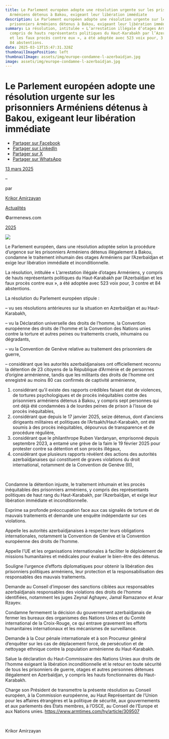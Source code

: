 ```yaml
---
title: Le Parlement européen adopte une résolution urgente sur les prisonniers
  Arméniens détenus à Bakou, exigeant leur libération immédiate
description: Le Parlement européen adopte une résolution urgente sur les
  prisonniers Arméniens détenus à Bakou, exigeant leur libération immédiate
summary: La résolution, intitulée « L’arrestation illégale d’otages Arméniens, y
  compris de hauts représentants politiques du Haut-Karabakh par l’Azerbaïdjan
  et les faux procès contre eux », a été adoptée avec 523 voix pour, 3 contre et
  84 abstentions.
date: 2025-03-13T15:47:31.328Z
thumbnailImagePosition: left
thumbnailImage: assets/img/europe-condamne-l-azerbaidjan.jpg
image: assets/img/europe-condamne-l-azerbaidjan.jpg
---
```

<!--StartFragment-->

# Le Parlement européen adopte une résolution urgente sur les prisonniers Arméniens détenus à Bakou, exigeant leur libération immédiate

* [Partager sur Facebook](https://www.facebook.com/sharer/sharer.php?u=https%3A%2F%2Fwww.armenews.com%2Fle-parlement-europeen-adopte-une-resolution-urgente-sur-les-prisonniers-armeniens-detenus-a-bakou-exigeant-leur-liberation-immediate%2F&title=Le%20Parlement%20europ%C3%A9en%20adopte%20une%20r%C3%A9solution%20urgente%20sur%20les%20prisonniers%20Arm%C3%A9niens%20d%C3%A9tenus%20%C3%A0%20Bakou%2C%20exigeant%20leur%20lib%C3%A9ration%20imm%C3%A9diate)
* [Partager sur LinkedIn](https://www.linkedin.com/shareArticle?mini=true&url=https%3A%2F%2Fwww.armenews.com%2Fle-parlement-europeen-adopte-une-resolution-urgente-sur-les-prisonniers-armeniens-detenus-a-bakou-exigeant-leur-liberation-immediate%2F&title=Le%20Parlement%20europ%C3%A9en%20adopte%20une%20r%C3%A9solution%20urgente%20sur%20les%20prisonniers%20Arm%C3%A9niens%20d%C3%A9tenus%20%C3%A0%20Bakou%2C%20exigeant%20leur%20lib%C3%A9ration%20imm%C3%A9diate)
* [Partager sur X](https://x.com/share?url=https%3A%2F%2Fwww.armenews.com%2Fle-parlement-europeen-adopte-une-resolution-urgente-sur-les-prisonniers-armeniens-detenus-a-bakou-exigeant-leur-liberation-immediate%2F&text=Le%20Parlement%20europ%C3%A9en%20adopte%20une%20r%C3%A9solution%20urgente%20sur%20les%20prisonniers%20Arm%C3%A9niens%20d%C3%A9tenus%20%C3%A0%20Bakou%2C%20exigeant%20leur%20lib%C3%A9ration%20imm%C3%A9diate)
* [Partager sur WhatsApp](https://api.whatsapp.com/send?text=Le%20Parlement%20europ%C3%A9en%20adopte%20une%20r%C3%A9solution%20urgente%20sur%20les%20prisonniers%20Arm%C3%A9niens%20d%C3%A9tenus%20%C3%A0%20Bakou%2C%20exigeant%20leur%20lib%C3%A9ration%20imm%C3%A9diate%20%E2%80%94%20https%3A%2F%2Fwww.armenews.com%2Fle-parlement-europeen-adopte-une-resolution-urgente-sur-les-prisonniers-armeniens-detenus-a-bakou-exigeant-leur-liberation-immediate%2F)

[13 mars 2025](https://www.armenews.com/le-parlement-europeen-adopte-une-resolution-urgente-sur-les-prisonniers-armeniens-detenus-a-bakou-exigeant-leur-liberation-immediate/)

–

par

[Krikor Amirzayan](https://www.armenews.com/author/krikor56/)

[Actualités](https://www.armenews.com/categorie/actualites/)

©armenews.com

[2025](https://www.armenews.com/le-parlement-europeen-adopte-une-resolution-urgente-sur-les-prisonniers-armeniens-detenus-a-bakou-exigeant-leur-liberation-immediate/)

![](https://www.armenews.com/wp-content/uploads/2025/03/309507.jpg)

Le Parlement européen, dans une résolution adoptée selon la procédure d’urgence sur les prisonniers Arméniens détenus illégalement à Bakou, condamne le traitement inhumain des otages Arméniens par l’Azerbaïdjan et exige leur libération immédiate et inconditionnelle.

La résolution, intitulée « L’arrestation illégale d’otages Arméniens, y compris de hauts représentants politiques du Haut-Karabakh par l’Azerbaïdjan et les faux procès contre eux », a été adoptée avec 523 voix pour, 3 contre et 84 abstentions.

La résolution du Parlement européen stipule :

– vu ses résolutions antérieures sur la situation en Azerbaïdjan et au Haut-Karabakh,

– vu la Déclaration universelle des droits de l’homme, la Convention européenne des droits de l’homme et la Convention des Nations unies contre la torture et autres peines ou traitements cruels, inhumains ou dégradants,

– vu la Convention de Genève relative au traitement des prisonniers de guerre,

– considérant que les autorités azerbaïdjanaises ont officiellement reconnu la détention de 23 citoyens de la République d’Arménie et de personnes d’origine arménienne, tandis que les militants des droits de l’homme ont enregistré au moins 80 cas confirmés de captivité arménienne,

1. considérant qu’il existe des rapports crédibles faisant état de violences, de tortures psychologiques et de procès inéquitables contre des prisonniers arméniens détenus à Bakou, y compris sept personnes qui ont déjà été condamnées à de lourdes peines de prison à l’issue de procès inéquitables,
2. considérant que depuis le 17 janvier 2025, seize détenus, dont d’anciens dirigeants militaires et politiques de l’Artsakh/Haut-Karabakh, ont été soumis à des procès inéquitables, dépourvus de transparence et de procédure régulière,
3. considérant que le philanthrope Ruben Vardanyan, emprisonné depuis septembre 2023, a entamé une grève de la faim le 19 février 2025 pour protester contre sa détention et son procès illégaux,
4. considérant que plusieurs rapports révèlent des actions des autorités azerbaïdjanaises qui constituent de graves violations du droit international, notamment de la Convention de Genève (III),

 

Condamne la détention injuste, le traitement inhumain et les procès inéquitables des prisonniers arméniens, y compris des représentants politiques de haut rang du Haut-Karabakh, par l’Azerbaïdjan, et exige leur libération immédiate et inconditionnelle.

Exprime sa profonde préoccupation face aux cas signalés de torture et de mauvais traitements et demande une enquête indépendante sur ces violations.

Appelle les autorités azerbaïdjanaises à respecter leurs obligations internationales, notamment la Convention de Genève et la Convention européenne des droits de l’homme.

Appelle l’UE et les organisations internationales à faciliter le déploiement de missions humanitaires et médicales pour évaluer le bien-être des détenus.

Souligne l’urgence d’efforts diplomatiques pour obtenir la libération des prisonniers politiques arméniens, leur protection et la responsabilisation des responsables des mauvais traitements.

Demande au Conseil d’imposer des sanctions ciblées aux responsables azerbaïdjanais responsables des violations des droits de l’homme identifiées, notamment les juges Zeynal Aghayev, Jamal Ramazanov et Anar Rzayev.

Condamne fermement la décision du gouvernement azerbaïdjanais de fermer les bureaux des organismes des Nations Unies et du Comité international de la Croix-Rouge, ce qui entrave gravement les efforts humanitaires internationaux et les mécanismes de surveillance.

Demande à la Cour pénale internationale et à son Procureur général d’enquêter sur les cas de déplacement forcé, de persécution et de nettoyage ethnique contre la population arménienne du Haut-Karabakh.

Salue la déclaration du Haut-Commissaire des Nations Unies aux droits de l’homme exigeant la libération inconditionnelle et le retour en toute sécurité de tous les prisonniers de guerre, otages et autres personnes détenues illégalement en Azerbaïdjan, y compris les hauts fonctionnaires du Haut-Karabakh.

Charge son Président de transmettre la présente résolution au Conseil européen, à la Commission européenne, au Haut Représentant de l’Union pour les affaires étrangères et la politique de sécurité, aux gouvernements et aux parlements des États membres, à l’OSCE, au Conseil de l’Europe et aux Nations unies. https://www.armtimes.com/hy/article/309507

 

Krikor Amirzayan

<!--EndFragment-->